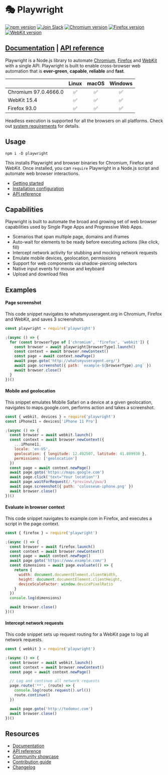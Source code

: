 # 🎭 Playwright

[![npm version](https://img.shields.io/npm/v/playwright.svg?style=flat)](https://www.npmjs.com/package/playwright) [![Join Slack](https://img.shields.io/badge/join-slack-infomational)](https://aka.ms/playwright-slack) <!-- GEN:chromium-version-badge -->[![Chromium version](https://img.shields.io/badge/chromium-97.0.4666.0-blue.svg?logo=google-chrome)](https://www.chromium.org/Home)<!-- GEN:stop --> <!-- GEN:firefox-version-badge -->[![Firefox version](https://img.shields.io/badge/firefox-93.0-blue.svg?logo=mozilla-firefox)](https://www.mozilla.org/en-US/firefox/new/)<!-- GEN:stop --> <!-- GEN:webkit-version-badge -->[![WebKit version](https://img.shields.io/badge/webkit-15.4-blue.svg?logo=safari)](https://webkit.org/)<!-- GEN:stop -->

## [Documentation](https://playwright.dev) | [API reference](https://playwright.dev/docs/api/class-playwright/)

Playwright is a Node.js library to automate [Chromium](https://www.chromium.org/Home), [Firefox](https://www.mozilla.org/en-US/firefox/new/) and [WebKit](https://webkit.org/) with a single API. Playwright is built to enable cross-browser web automation that is **ever-green**, **capable**, **reliable** and **fast**.

|                                                                    |       Linux        |       macOS        |      Windows       |
| :----------------------------------------------------------------- | :----------------: | :----------------: | :----------------: |
| Chromium <!-- GEN:chromium-version -->97.0.4666.0<!-- GEN:stop --> | :white_check_mark: | :white_check_mark: | :white_check_mark: |
| WebKit <!-- GEN:webkit-version -->15.4<!-- GEN:stop -->            | :white_check_mark: | :white_check_mark: | :white_check_mark: |
| Firefox <!-- GEN:firefox-version -->93.0<!-- GEN:stop -->          | :white_check_mark: | :white_check_mark: | :white_check_mark: |

Headless execution is supported for all the browsers on all platforms. Check out [system requirements](https://playwright.dev/docs/intro/#system-requirements) for details.

## Usage

```
npm i -D playwright
```

This installs Playwright and browser binaries for Chromium, Firefox and WebKit. Once installed, you can `require` Playwright in a Node.js script and automate web browser interactions.

- [Getting started](https://playwright.dev/docs/intro)
- [Installation configuration](https://playwright.dev/docs/installation)
- [API reference](https://playwright.dev/docs/api/class-playwright)

## Capabilities

Playwright is built to automate the broad and growing set of web browser capabilities used by Single Page Apps and Progressive Web Apps.

- Scenarios that span multiple page, domains and iframes
- Auto-wait for elements to be ready before executing actions (like click, fill)
- Intercept network activity for stubbing and mocking network requests
- Emulate mobile devices, geolocation, permissions
- Support for web components via shadow-piercing selectors
- Native input events for mouse and keyboard
- Upload and download files

## Examples

#### Page screenshot

This code snippet navigates to whatsmyuseragent.org in Chromium, Firefox and WebKit, and saves 3 screenshots.

```js
const playwright = require('playwright')

;(async () => {
  for (const browserType of ['chromium', 'firefox', 'webkit']) {
    const browser = await playwright[browserType].launch()
    const context = await browser.newContext()
    const page = await context.newPage()
    await page.goto('http://whatsmyuseragent.org/')
    await page.screenshot({ path: `example-${browserType}.png` })
    await browser.close()
  }
})()
```

#### Mobile and geolocation

This snippet emulates Mobile Safari on a device at a given geolocation, navigates to maps.google.com, performs action and takes a screenshot.

```js
const { webkit, devices } = require('playwright')
const iPhone11 = devices['iPhone 11 Pro']

;(async () => {
  const browser = await webkit.launch()
  const context = await browser.newContext({
    ...iPhone11,
    locale: 'en-US',
    geolocation: { longitude: 12.492507, latitude: 41.889938 },
    permissions: ['geolocation']
  })
  const page = await context.newPage()
  await page.goto('https://maps.google.com')
  await page.click('text="Your location"')
  await page.waitForRequest(/.*preview\/pwa/)
  await page.screenshot({ path: 'colosseum-iphone.png' })
  await browser.close()
})()
```

#### Evaluate in browser context

This code snippet navigates to example.com in Firefox, and executes a script in the page context.

```js
const { firefox } = require('playwright')

;(async () => {
  const browser = await firefox.launch()
  const context = await browser.newContext()
  const page = await context.newPage()
  await page.goto('https://www.example.com/')
  const dimensions = await page.evaluate(() => {
    return {
      width: document.documentElement.clientWidth,
      height: document.documentElement.clientHeight,
      deviceScaleFactor: window.devicePixelRatio
    }
  })
  console.log(dimensions)

  await browser.close()
})()
```

#### Intercept network requests

This code snippet sets up request routing for a WebKit page to log all network requests.

```js
const { webkit } = require('playwright')

;(async () => {
  const browser = await webkit.launch()
  const context = await browser.newContext()
  const page = await context.newPage()

  // Log and continue all network requests
  page.route('**', (route) => {
    console.log(route.request().url())
    route.continue()
  })

  await page.goto('http://todomvc.com')
  await browser.close()
})()
```

## Resources

- [Documentation](https://playwright.dev/docs/intro/)
- [API reference](https://playwright.dev/docs/api/class-playwright/)
- [Community showcase](https://playwright.dev/docs/showcase/)
- [Contribution guide](CONTRIBUTING.md)
- [Changelog](https://github.com/microsoft/playwright/releases)
